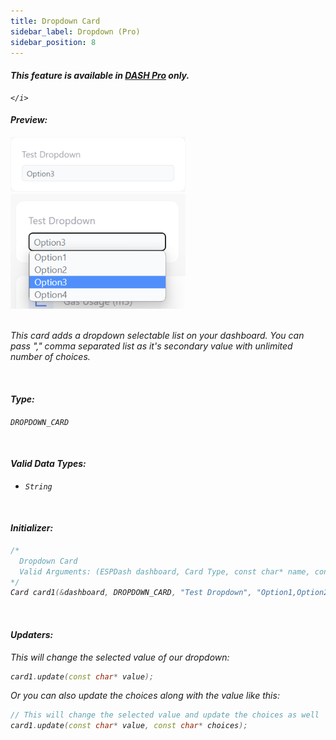 ```yaml
---
title: Dropdown Card
sidebar_label: Dropdown (Pro)
sidebar_position: 8
---
```


<div className="pro-label">
    <i>
        <h4 style={{ fontWeight: '500', marginBottom: 5 }}>
             This feature is available in <a target="_blank" style={{ color: "red" }} href="https://espdash.pro">DASH Pro</a> only.
        </h4>
         
    </i>
</div>


#### Preview:
<img class="card-preview" src="/img/v4/dropdown-card.png" width="280px" alt="Preview" />
 &nbsp; 
<img class="card-preview" src="/img/v4/dropdown-card-2.png" width="280px" alt="Preview" />

<br/>


<br/>

This card adds a dropdown selectable list on your dashboard. You can pass "," comma separated list as it's secondary value with unlimited number of choices.

<br/>

#### Type:
`DROPDOWN_CARD`

<br/>

#### Valid Data Types:
- `String`

<br/>

#### Initializer:
```cpp
/* 
  Dropdown Card
  Valid Arguments: (ESPDash dashboard, Card Type, const char* name, const char* choices )
*/
Card card1(&dashboard, DROPDOWN_CARD, "Test Dropdown", "Option1,Option2,Option3,Option4");
```

<br/>

#### Updaters:

This will change the selected value of our dropdown:

```cpp
card1.update(const char* value);
```

Or you can also update the choices along with the value like this:

```cpp
// This will change the selected value and update the choices as well
card1.update(const char* value, const char* choices);
```

<br/>
<br/>
